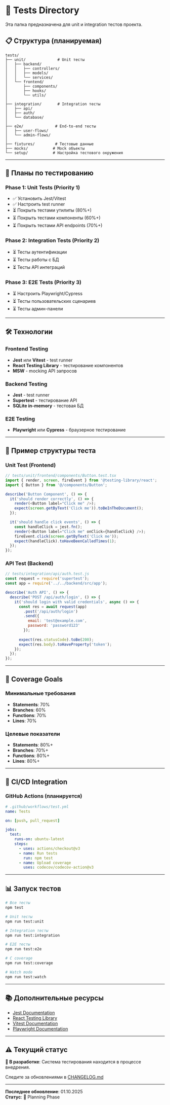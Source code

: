 # 🧪 Tests Directory

Эта папка предназначена для unit и integration тестов проекта.

## 📋 Структура (планируемая)

```
tests/
├── unit/              # Unit тесты
│   ├── backend/
│   │   ├── controllers/
│   │   ├── models/
│   │   └── services/
│   └── frontend/
│       ├── components/
│       ├── hooks/
│       └── utils/
│
├── integration/       # Integration тесты
│   ├── api/
│   ├── auth/
│   └── database/
│
├── e2e/              # End-to-end тесты
│   ├── user-flows/
│   └── admin-flows/
│
├── fixtures/         # Тестовые данные
├── mocks/           # Mock объекты
└── setup/           # Настройка тестового окружения
```

---

## 🚀 Планы по тестированию

### Phase 1: Unit Tests (Priority 1)
- ✅ Установить Jest/Vitest
- ✅ Настроить test runner
- ⏳ Покрыть тестами утилиты (80%+)
- ⏳ Покрыть тестами компоненты (60%+)
- ⏳ Покрыть тестами API endpoints (70%+)

### Phase 2: Integration Tests (Priority 2)
- ⏳ Тесты аутентификации
- ⏳ Тесты работы с БД
- ⏳ Тесты API интеграций

### Phase 3: E2E Tests (Priority 3)
- ⏳ Настроить Playwright/Cypress
- ⏳ Тесты пользовательских сценариев
- ⏳ Тесты админ-панели

---

## 🛠️ Технологии

### Frontend Testing
- **Jest** или **Vitest** - test runner
- **React Testing Library** - тестирование компонентов
- **MSW** - mocking API запросов

### Backend Testing
- **Jest** - test runner
- **Supertest** - тестирование API
- **SQLite in-memory** - тестовая БД

### E2E Testing
- **Playwright** или **Cypress** - браузерное тестирование

---

## 📝 Пример структуры теста

### Unit Test (Frontend)
```typescript
// tests/unit/frontend/components/Button.test.tsx
import { render, screen, fireEvent } from '@testing-library/react';
import { Button } from '@/components/Button';

describe('Button Component', () => {
  it('should render correctly', () => {
    render(<Button label="Click me" />);
    expect(screen.getByText('Click me')).toBeInTheDocument();
  });

  it('should handle click events', () => {
    const handleClick = jest.fn();
    render(<Button label="Click me" onClick={handleClick} />);
    fireEvent.click(screen.getByText('Click me'));
    expect(handleClick).toHaveBeenCalledTimes(1);
  });
});
```

### API Test (Backend)
```javascript
// tests/integration/api/auth.test.js
const request = require('supertest');
const app = require('../../backend/src/app');

describe('Auth API', () => {
  describe('POST /api/auth/login', () => {
    it('should login with valid credentials', async () => {
      const res = await request(app)
        .post('/api/auth/login')
        .send({
          email: 'test@example.com',
          password: 'password123'
        });
      
      expect(res.statusCode).toBe(200);
      expect(res.body).toHaveProperty('token');
    });
  });
});
```

---

## 🎯 Coverage Goals

### Минимальные требования
- **Statements**: 70%
- **Branches**: 60%
- **Functions**: 70%
- **Lines**: 70%

### Целевые показатели
- **Statements**: 80%+
- **Branches**: 70%+
- **Functions**: 80%+
- **Lines**: 80%+

---

## 🚦 CI/CD Integration

### GitHub Actions (планируется)
```yaml
# .github/workflows/test.yml
name: Tests

on: [push, pull_request]

jobs:
  test:
    runs-on: ubuntu-latest
    steps:
      - uses: actions/checkout@v3
      - name: Run tests
        run: npm test
      - name: Upload coverage
        uses: codecov/codecov-action@v3
```

---

## 📊 Запуск тестов

```bash
# Все тесты
npm test

# Unit тесты
npm run test:unit

# Integration тесты
npm run test:integration

# E2E тесты
npm run test:e2e

# С coverage
npm run test:coverage

# Watch mode
npm run test:watch
```

---

## 📚 Дополнительные ресурсы

- [Jest Documentation](https://jestjs.io/)
- [React Testing Library](https://testing-library.com/react)
- [Vitest Documentation](https://vitest.dev/)
- [Playwright Documentation](https://playwright.dev/)

---

## ⚠️ Текущий статус

**🚧 В разработке**: Система тестирования находится в процессе внедрения.

Следите за обновлениями в [CHANGELOG.md](../CHANGELOG.md)

---

**Последнее обновление**: 01.10.2025  
**Статус**: 🚧 Planning Phase
